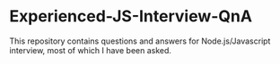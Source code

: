 # Experienced-JS-Interview-QnA 

This repository contains questions and answers for Node.js/Javascript interview, most of which I have been asked. </br>

